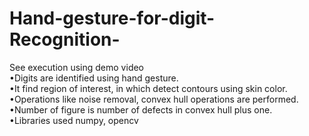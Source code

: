 # Hand-gesture-for-digit-Recognition-
See execution using demo video<br/>
•Digits are identified using hand gesture.<br/>
•It find region of interest, in which detect contours using skin color. <br/>
•Operations like noise removal, convex hull operations are performed. <br/>
•Number of figure is number of defects in convex hull plus one. <br/>
•Libraries used numpy, opencv<br/>
